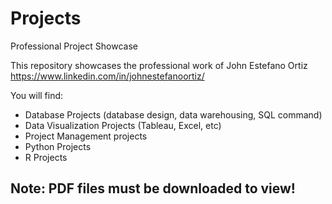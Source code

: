 # Projects
Professional Project Showcase

This repository showcases the professional work of John Estefano Ortiz 
https://www.linkedin.com/in/johnestefanoortiz/

You will find:
- Database Projects (database design, data warehousing, SQL command)
- Data Visualization Projects (Tableau, Excel, etc)
- Project Management projects
- Python Projects
- R Projects

## Note: PDF files must be downloaded to view!
